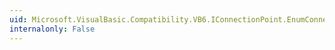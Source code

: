 ```yaml
---
uid: Microsoft.VisualBasic.Compatibility.VB6.IConnectionPoint.EnumConnections(Microsoft.VisualBasic.Compatibility.VB6.IEnumConnections@)
internalonly: False
---
```

